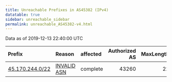 ```yaml
---
title: Unreachable Prefixes in AS45382 (IPv4)
datatable: true
sidebar: unreachable_sidebar
permalink: unreachable_AS45382-v4.html
---
```


Data as of 2019-12-13 22:40:00 UTC


<div class="datatable-begin"></div>

| Prefix                                                   | Reason                                                                                                 | affected   |   Authorized AS |   MaxLength | Anchor                                         |   unreachable /24s |
|:---------------------------------------------------------|:-------------------------------------------------------------------------------------------------------|:-----------|----------------:|------------:|:-----------------------------------------------|-------------------:|
| [45.170.244.0/22](https://stat.ripe.net/45.170.244.0/22) | [INVALID ASN](https://rpki-validator.ripe.net/announcement-preview?asn=AS45382&prefix=45.170.244.0/22) | complete   |           43260 |          22 | [LACNIC](unreachable_LACNIC_RPKI_Root-v4.html) |                  4 |

<div class="datatable-end"></div>